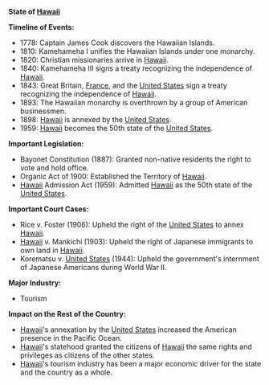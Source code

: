 **State of [Hawaii](./../Hawaii/)**

**Timeline of Events:**

* 1778: Captain James Cook discovers the Hawaiian Islands.
* 1810: Kamehameha I unifies the Hawaiian Islands under one monarchy.
* 1820: Christian missionaries arrive in [Hawaii](./../Hawaii/).
* 1840: Kamehameha III signs a treaty recognizing the independence of [Hawaii](./../Hawaii/).
* 1843: Great Britain, [France](./../France/), and the [United States](./../United-States/) sign a treaty recognizing the independence of [Hawaii](./../Hawaii/).
* 1893: The Hawaiian monarchy is overthrown by a group of American businessmen.
* 1898: [Hawaii](./../Hawaii/) is annexed by the [United States](./../United-States/).
* 1959: [Hawaii](./../Hawaii/) becomes the 50th state of the [United States](./../United-States/).

**Important Legislation:**

* Bayonet Constitution (1887): Granted non-native residents the right to vote and hold office.
* Organic Act of 1900: Established the Territory of [Hawaii](./../Hawaii/).
* [Hawaii](./../Hawaii/) Admission Act (1959): Admitted [Hawaii](./../Hawaii/) as the 50th state of the [United States](./../United-States/).

**Important Court Cases:**

* Rice v. Foster (1906): Upheld the right of the [United States](./../United-States/) to annex [Hawaii](./../Hawaii/).
* [Hawaii](./../Hawaii/) v. Mankichi (1903): Upheld the right of Japanese immigrants to own land in [Hawaii](./../Hawaii/).
* Korematsu v. [United States](./../United-States/) (1944): Upheld the government's internment of Japanese Americans during World War II.

**Major Industry:**

* Tourism

**Impact on the Rest of the Country:**

* [Hawaii](./../Hawaii/)'s annexation by the [United States](./../United-States/) increased the American presence in the Pacific Ocean.
* [Hawaii](./../Hawaii/)'s statehood granted the citizens of [Hawaii](./../Hawaii/) the same rights and privileges as citizens of the other states.
* [Hawaii](./../Hawaii/)'s tourism industry has been a major economic driver for the state and the country as a whole.